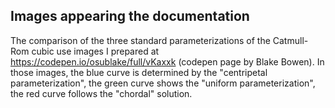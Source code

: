 ## Images appearing the documentation 

The comparison of the three standard parameterizations of the Catmull-Rom cubic use images
I prepared at https://codepen.io/osublake/full/vKaxxk (codepen page by Blake Bowen).
In those images, the blue curve is determined by the "centripetal parameterization",
the green curve shows the "uniform parameterization", the red curve follows the "chordal" solution.

